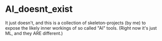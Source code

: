 # AI_doesnt_exist
It just doesn't, and this is a collection of skeleton-projects (by me) to expose the likely inner workings of so called "AI" tools. (Right now it's just ML, and they ARE different.)
